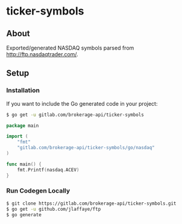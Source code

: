 # ticker-symbols

## About

Exported/generated NASDAQ symbols parsed from http://ftp.nasdaqtrader.com/.

## Setup

### Installation

If you want to include the Go generated code in your project:

```bash
$ go get -u gitlab.com/brokerage-api/ticker-symbols
```

```go
package main

import (
	"fmt"
	"gitlab.com/brokerage-api/ticker-symbols/go/nasdaq"
)

func main() {
	fmt.Printf(nasdaq.ACEV)
}
```

### Run Codegen Locally

```bash
$ git clone https://gitlab.com/brokerage-api/ticker-symbols.git
$ go get -u github.com/jlaffaye/ftp
$ go generate
```
